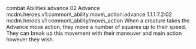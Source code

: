 <ability>
  <metadata>
    <class>combat</class>
    <file_dpath>Abilities</file_dpath>
    <item_id>advance</item_id>
    <item_index>02</item_index>
    <item_name>Advance</item_name>
    <scc>mcdm.heroes.v1:common\_ability.move\_action:advance</scc>
    <scdc>1.1.1:7.2:02</scdc>
    <source>mcdm.heroes.v1</source>
    <type>common\_ability/move\_action</type>
  </metadata>
  <effects>
    <effect type="mundane">When a creature takes the Advance move action, they move a number of squares up to their speed. They can break up this movement with their maneuver and main action however they wish.</effect>
  </effects>
</ability>
